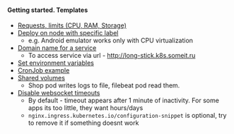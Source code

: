 #### Getting started. Templates
* [Requests, limits  (CPU, RAM, Storage)](limits.yaml)
* [Deploy on node with specific label](node-with-label.yaml)
    * e.g. Android emulator works only with CPU virtualization
* [Domain name for a service](domain-name.yaml)
    * To access service via url - http://long-stick.k8s.someit.ru
* [Set environment variables](env-variables.yaml)
* [CronJob example](cronjob.yaml)
* [Shared volumes](shared-volumes.yaml)
    * Shop pod writes logs to file, filebeat pod read them.
* [Disable websocket timeouts](websockets.yaml)
    * By default - timeout appears after 1 minute of inactivity. For some apps its too little, they want hours/days
    * `nginx.ingress.kubernetes.io/configuration-snippet` is optional, try to remove it if something doesnt work